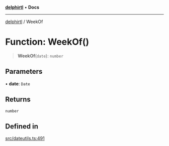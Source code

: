 [**delphirtl**](../README.md) • **Docs**

***

[delphirtl](../globals.md) / WeekOf

# Function: WeekOf()

> **WeekOf**(`date`): `number`

## Parameters

• **date**: `Date`

## Returns

`number`

## Defined in

[src/dateutils.ts:491](https://github.com/chuacw/delphirtl/blob/05c2ea653decdb53a49ed6866b6aa0d956ef8b01/src/dateutils.ts#L491)
